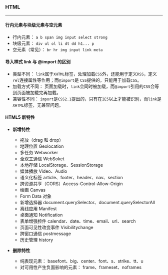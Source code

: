 ### HTML

---

#### 行内元素与块级元素与空元素

* 行内元素： `a b span img input select strong`
* 块级元素： `div ul ol li dt dd h1... p`
* 空元素（常见）： `br hr img input link meta`

#### 导入样式 link 与 @import 的区别

* 类型不同： `link`属于`XHTML`标签，处理加载`CSS`外，还能用于定义`RSS`，定义`rel`连接属性等作用；而`@import`是 `CSS`提供的，只能用于加载`CSS`。
* 加载方式不同： 页面加载时，`link`会同时被加载，而`@import`引用的`CSS`会等到页面被加载完再加载。
* 兼容性不同： `import`是`CSS2.1`提出的，只有在`IE5`以上才能被识别，而`link`是`XHTML`标签，无兼容问题。

#### HTML5 新特性

* **新增特性**
  * 拖放（drag 和 drop）
  * 地理位置 Geolocation
  * 多任务 Webworker
  * 全双工通信 WebSoket
  * 本地存储 LocalStorage、SessionStorage
  * 媒体播放 Video、Audio
  * 语义化标签 article、footer、header、nav、section
  * 跨资源共享（CORS）Access-Control-Allow-Origin
  * 绘画 Canvas
  * Form Data 对象
  * 新增选择器 document.querySelector、document.querySelectorAll
  * 离线应用 Manifest
  * 桌面通知 Notification
  * 表单增强控件 calendar、date、time、email、url、search
  * 页面可见性改变事件 Visibilitychange
  * 跨窗口通信 postmessage
  * 历史管理 history

* **删除特性**
  * 纯表现元素： basefont、big、center、font、s、strike、tt、u
  * 对可用性产生负面影响的元素： frame、frameset、noframes
  